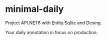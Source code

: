# minimal-daily
Project API.NET6 with Entity.Sqlite and Desing.

Your daily annotation in focus on production.
